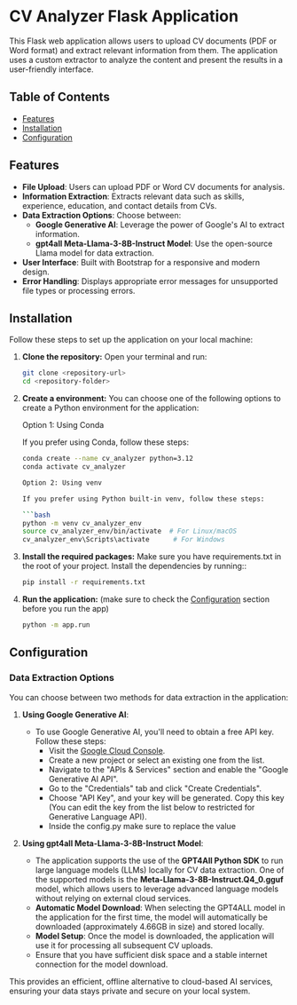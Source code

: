 # CV Analyzer Flask Application

This Flask web application allows users to upload CV documents (PDF or Word format) and extract relevant information from them. The application uses a custom extractor to analyze the content and present the results in a user-friendly interface.

## Table of Contents

- [Features](#features)
- [Installation](#installation)
- [Configuration](#configuration)

## Features

- **File Upload**: Users can upload PDF or Word CV documents for analysis.
- **Information Extraction**: Extracts relevant data such as skills, experience, education, and contact details from CVs.
- **Data Extraction Options**: Choose between:
  - **Google Generative AI**: Leverage the power of Google's AI to extract information.
  - **gpt4all Meta-Llama-3-8B-Instruct Model**: Use the open-source Llama model for data extraction.
- **User Interface**: Built with Bootstrap for a responsive and modern design.
- **Error Handling**: Displays appropriate error messages for unsupported file types or processing errors.

## Installation

Follow these steps to set up the application on your local machine:

1. **Clone the repository:**
   Open your terminal and run:
   ```bash
   git clone <repository-url>
   cd <repository-folder>

2. **Create a environment:**
   You can choose one of the following options to create a Python environment for the application:

   Option 1: Using Conda

   If you prefer using Conda, follow these steps:

   ```bash
   conda create --name cv_analyzer python=3.12
   conda activate cv_analyzer

   Option 2: Using venv

   If you prefer using Python built-in venv, follow these steps:

   ```bash
   python -m venv cv_analyzer_env
   source cv_analyzer_env/bin/activate  # For Linux/macOS
   cv_analyzer_env\Scripts\activate      # For Windows

3. **Install the required packages:**
   Make sure you have requirements.txt in the root of your project. Install the dependencies by running::
   ```bash
   pip install -r requirements.txt

3. **Run the application:** (make sure to check the [Configuration](#configuration) section before you run the app)
    ```bash
    python -m app.run

## Configuration

### Data Extraction Options

You can choose between two methods for data extraction in the application:

1. **Using Google Generative AI**:
   - To use Google Generative AI, you'll need to obtain a free API key. Follow these steps:
     - Visit the [Google Cloud Console](https://console.cloud.google.com/).
     - Create a new project or select an existing one from the list.
     - Navigate to the "APIs & Services" section and enable the "Google Generative AI API".
     - Go to the "Credentials" tab and click "Create Credentials".
     - Choose "API Key", and your key will be generated. Copy this key (You can edit the key from the list below to restricted for Generative Language API).
     - Inside the config.py make sure to replace the value

2. **Using gpt4all Meta-Llama-3-8B-Instruct Model**:
   - The application supports the use of the **GPT4All Python SDK** to run large language models (LLMs) locally for CV data extraction. One of the supported models is the **Meta-Llama-3-8B-Instruct.Q4_0.gguf** model, which allows users to leverage advanced language models without relying on external cloud services.
   - **Automatic Model Download**: When selecting the GPT4ALL model in the application for the first time, the model will automatically be downloaded (approximately 4.66GB in size) and stored locally.
   - **Model Setup**: Once the model is downloaded, the application will use it for processing all subsequent CV uploads.
   - Ensure that you have sufficient disk space and a stable internet connection for the model download.

This provides an efficient, offline alternative to cloud-based AI services, ensuring your data stays private and secure on your local system.


